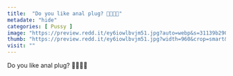 ```yaml
---
title:  "Do you like anal plug? 🥵🥵👅👅"
metadate: "hide"
categories: [ Pussy ]
image: "https://preview.redd.it/ey6iowlbvjm51.jpg?auto=webp&s=31139b290c33f61ba290deeb15ed971eee5ead37"
thumb: "https://preview.redd.it/ey6iowlbvjm51.jpg?width=960&crop=smart&auto=webp&s=ae9a599d6a41ce0091be42a75e139578344756f4"
visit: ""
---
```

Do you like anal plug? 🥵🥵👅👅
